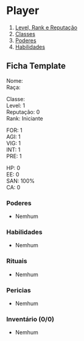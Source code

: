 # Player

1. [Level, Rank e Reputação](./Player/LRR.md)
2. [Classes](./Player/Classes.md)
3. [Poderes](./Player/Poderes.md)
4. [Habilidades](./Player/Habilidades.md)

## Ficha Template

Nome:  
Raça:  

Classe:  
Level: 1  
Reputação: 0  
Rank: Iniciante  

FOR: 1  
AGI: 1  
VIG: 1  
INT: 1  
PRE: 1  

HP: 0  
EE: 0  
SAN: 100%  
CA: 0  

### Poderes

- Nemhum

### Habilidades

- Nemhum

### Rituais

- Nemhum
  
### Pericias

- Nemhum

### Inventário (0/0)

- Nemhum
